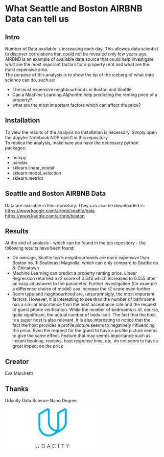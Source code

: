 # What Seattle and Boston AIRBNB Data can tell us

## Intro
Number of Data available is increasing each day. This allowes data scientist to discover correlations that could not be revealed only few years ago.  
AIRBNB is an example of available data source that could help investigate what are the most imporant factors for a property rent and what are the most expensive area.  
The purpose of this analysis is to show the tip of the iceberg of what data science can do, such as:  
 - The most expensive neighbourhoods in Boston and Seattle  
 - Can a Machine Learning Alghoritm help predicting the renting price of a property?
 - what are the most important factors which can affect the price?

## Installation
To view the results of the analysis no installation is necessary. Simply open the Jupyter Notebook NDProject1 in this repository.  
To replica the analysis, make sure you have the necessary python packages:
 - numpy
 - pandas
 - sklearn.linear_model
 - sklearn.model_selection
 - sklearn.metrics

## Seattle and Boston AIRBNB Data
Data are available in this repository. They can also be downloaded in:  
https://www.kaggle.com/airbnb/seattle/data  
https://www.kaggle.com/airbnb/boston

## Results
At the end of analysis - which can be found in the job repository - the following results have been found:  
 - On average, Seattle top 5 neighbourhoods are more expensive than Boston no. 1: Southeast Magnolia, which can only compare to Seattle no 6: Chinatown
 - Machine Learning can predict a property renting price. Linear Regression returned a r2 score of 0.546 which increased to 0.555 after an easy adjustment to the parameter. Further investigation (for example a difference choise of model) can increase the r2 score even further
 - Room type and neighbourhood are, unsurprinsigly, the most important factors. However, it is interesting to see than the number of bathrooms has a similar importance than the 
 host acceptance rate and the request of guest phone verification. While the number of bedrooms is of, course, quite significant, the actual number of beds isn't. 
 The fact that the host is a super host is also relevant. It is also interesting to notice that the fact the host provides a profile picture seems to negatively influencing the price. Even the request for the guest to have a profile picture seems to give the same effect.
Feature that may seems importance such as instant booking, reviews, host response time, etc. do not seem to have a great impact on the price

## Creator
Eva Marchetti

## Thanks
Udacity Data Science Nano Degree  
![Udacity](https://github.com/EvaMar/Project1/blob/main/udacitylogo.png?raw=true)

